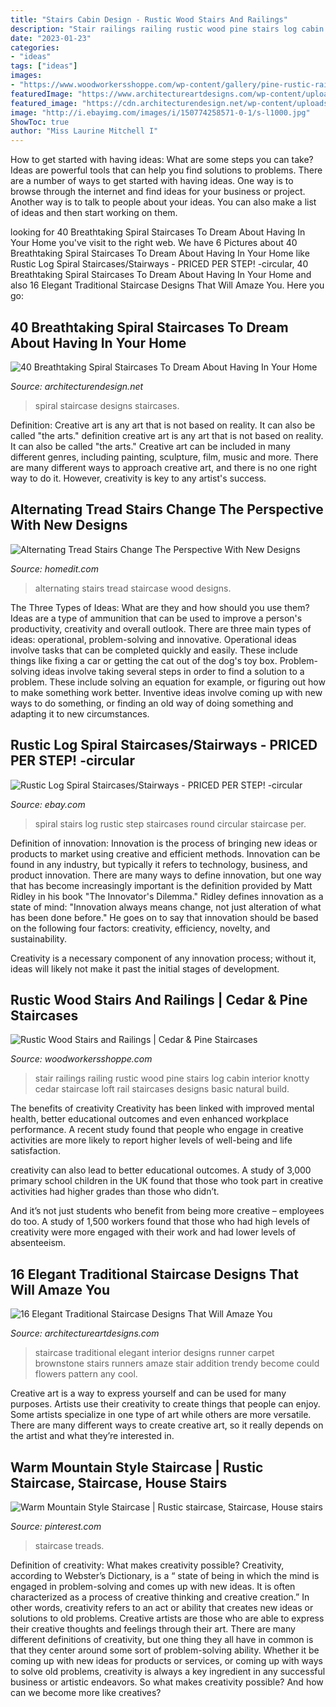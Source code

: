 ```yaml
---
title: "Stairs Cabin Design - Rustic Wood Stairs And Railings"
description: "Stair railings railing rustic wood pine stairs log cabin interior knotty cedar staircase loft rail staircases designs basic natural build"
date: "2023-01-23"
categories:
- "ideas"
tags: ["ideas"]
images:
- "https://www.woodworkersshoppe.com/wp-content/gallery/pine-rustic-railing/05Rustic-Railing1.jpg"
featuredImage: "https://www.architectureartdesigns.com/wp-content/uploads/2015/03/16-Elegant-Traditional-Staircase-Designs-That-Will-Amaze-You-1-630x945.jpg"
featured_image: "https://cdn.architecturendesign.net/wp-content/uploads/2016/01/AD-Breathtaking-Spiral-Staircase-Designs-37.jpg"
image: "http://i.ebayimg.com/images/i/150774258571-0-1/s-l1000.jpg"
ShowToc: true
author: "Miss Laurine Mitchell I"
---
```



How to get started with having ideas: What are some steps you can take?
Ideas are powerful tools that can help you find solutions to problems. There are a number of ways to get started with having ideas. One way is to browse through the internet and find ideas for your business or project. Another way is to talk to people about your ideas. You can also make a list of ideas and then start working on them.

	

		
looking for 40 Breathtaking Spiral Staircases To Dream About Having In Your Home you've visit to the right web. We have 6 Pictures about 40 Breathtaking Spiral Staircases To Dream About Having In Your Home like Rustic Log Spiral Staircases/Stairways - PRICED PER STEP! -circular, 40 Breathtaking Spiral Staircases To Dream About Having In Your Home and also 16 Elegant Traditional Staircase Designs That Will Amaze You. Here you go:
		
    
## 40 Breathtaking Spiral Staircases To Dream About Having In Your Home

<img loading=lazy src="https://cdn.architecturendesign.net/wp-content/uploads/2016/01/AD-Breathtaking-Spiral-Staircase-Designs-37.jpg" onerror="this.onerror=null;this.src='https://tse4.mm.bing.net/th?id=OIP.s-fIb1FTvNAD0kQ4AnNEhQHaLH&amp;pid=15.1';" alt="40 Breathtaking Spiral Staircases To Dream About Having In Your Home">

_Source: architecturendesign.net_

>spiral staircase designs staircases. 

	

Definition: Creative art is any art that is not based on reality. It can also be called "the arts."
definition creative art is any art that is not based on reality. It can also be called "the arts." Creative art can be included in many different genres, including painting, sculpture, film, music and more. There are many different ways to approach creative art, and there is no one right way to do it. However, creativity is key to any artist's success.

    
## Alternating Tread Stairs Change The Perspective With New Designs

<img loading=lazy src="https://cdn.homedit.com/wp-content/uploads/2015/05/wood-alternating-stairs.jpg" onerror="this.onerror=null;this.src='https://tse2.mm.bing.net/th?id=OIP.EfL7MQMEDefQW6XUZOAIAgHaLG&amp;pid=15.1';" alt="Alternating Tread Stairs Change The Perspective With New Designs">

_Source: homedit.com_

>alternating stairs tread staircase wood designs. 

	

The Three Types of Ideas: What are they and how should you use them?
Ideas are a type of ammunition that can be used to improve a person's productivity, creativity and overall outlook. There are three main types of ideas: operational, problem-solving and innovative.
Operational ideas involve tasks that can be completed quickly and easily. These include things like fixing a car or getting the cat out of the dog's toy box. Problem-solving ideas involve taking several steps in order to find a solution to a problem. These include solving an equation for example, or figuring out how to make something work better. Inventive ideas involve coming up with new ways to do something, or finding an old way of doing something and adapting it to new circumstances.

    
## Rustic Log Spiral Staircases/Stairways - PRICED PER STEP! -circular

<img loading=lazy src="http://i.ebayimg.com/images/i/150774258571-0-1/s-l1000.jpg" onerror="this.onerror=null;this.src='https://tse4.mm.bing.net/th?id=OIP.cOUwO9qJIt90xsrBvEe7wgHaJ4&amp;pid=15.1';" alt="Rustic Log Spiral Staircases/Stairways - PRICED PER STEP! -circular">

_Source: ebay.com_

>spiral stairs log rustic step staircases round circular staircase per. 

	

Definition of innovation:
Innovation is the process of bringing new ideas or products to market using creative and efficient methods. Innovation can be found in any industry, but typically it refers to technology, business, and product innovation.
There are many ways to define innovation, but one way that has become increasingly important is the definition provided by Matt Ridley in his book "The Innovator's Dilemma." Ridley defines innovation as a state of mind: "Innovation always means change, not just alteration of what has been done before." He goes on to say that innovation should be based on the following four factors: creativity, efficiency, novelty, and sustainability.

Creativity is a necessary component of any innovation process; without it, ideas will likely not make it past the initial stages of development.

    
## Rustic Wood Stairs And Railings | Cedar &amp; Pine Staircases

<img loading=lazy src="https://www.woodworkersshoppe.com/wp-content/gallery/pine-rustic-railing/05Rustic-Railing1.jpg" onerror="this.onerror=null;this.src='https://tse3.mm.bing.net/th?id=OIP.QWRZhiKRzzBlbLs5e7-YmwHaFj&amp;pid=15.1';" alt="Rustic Wood Stairs and Railings | Cedar &amp; Pine Staircases">

_Source: woodworkersshoppe.com_

>stair railings railing rustic wood pine stairs log cabin interior knotty cedar staircase loft rail staircases designs basic natural build. 

	

The benefits of creativity
Creativity has been linked with improved mental health, better educational outcomes and even enhanced workplace performance.
A recent study found that people who engage in creative activities are more likely to report higher levels of well-being and life satisfaction.

 creativity can also lead to better educational outcomes. A study of 3,000 primary school children in the UK found that those who took part in creative activities had higher grades than those who didn’t.

And it’s not just students who benefit from being more creative – employees do too. A study of 1,500 workers found that those who had high levels of creativity were more engaged with their work and had lower levels of absenteeism.

    
## 16 Elegant Traditional Staircase Designs That Will Amaze You

<img loading=lazy src="https://www.architectureartdesigns.com/wp-content/uploads/2015/03/16-Elegant-Traditional-Staircase-Designs-That-Will-Amaze-You-1-630x945.jpg" onerror="this.onerror=null;this.src='https://tse4.mm.bing.net/th?id=OIP.CLh2D6z_ioVKObCkphrjzQHaLH&amp;pid=15.1';" alt="16 Elegant Traditional Staircase Designs That Will Amaze You">

_Source: architectureartdesigns.com_

>staircase traditional elegant interior designs runner carpet brownstone stairs runners amaze stair addition trendy become could flowers pattern any cool. 

	

Creative art is a way to express yourself and can be used for many purposes. Artists use their creativity to create things that people can enjoy. Some artists specialize in one type of art while others are more versatile. There are many different ways to create creative art, so it really depends on the artist and what they’re interested in.

    
## Warm Mountain Style Staircase | Rustic Staircase, Staircase, House Stairs

<img loading=lazy src="https://i.pinimg.com/736x/3f/fb/27/3ffb2743215159e52d3440f072b5c0c6.jpg" onerror="this.onerror=null;this.src='https://tse4.mm.bing.net/th?id=OIP.Yzuh9S4VelMxUXHr4PILbwHaKd&amp;pid=15.1';" alt="Warm Mountain Style Staircase | Rustic staircase, Staircase, House stairs">

_Source: pinterest.com_

>staircase treads. 

	

Definition of creativity: What makes creativity possible?
Creativity, according to Webster’s Dictionary, is a “ state of being in which the mind is engaged in problem-solving and comes up with new ideas. It is often characterized as a process of creative thinking and creative creation.” In other words, creativity refers to an act or ability that creates new ideas or solutions to old problems. Creative artists are those who are able to express their creative thoughts and feelings through their art.
There are many different definitions of creativity, but one thing they all have in common is that they center around some sort of problem-solving ability. Whether it be coming up with new ideas for products or services, or coming up with ways to solve old problems, creativity is always a key ingredient in any successful business or artistic endeavors. So what makes creativity possible? And how can we become more like creatives?


